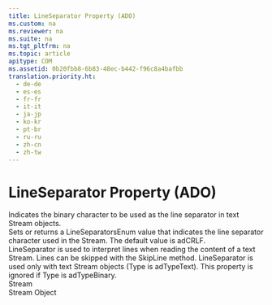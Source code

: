 ```yaml
---
title: LineSeparator Property (ADO)
ms.custom: na
ms.reviewer: na
ms.suite: na
ms.tgt_pltfrm: na
ms.topic: article
apitype: COM
ms.assetid: 0b20fbb8-6b83-48ec-b442-f96c8a4bafbb
translation.priority.ht: 
  - de-de
  - es-es
  - fr-fr
  - it-it
  - ja-jp
  - ko-kr
  - pt-br
  - ru-ru
  - zh-cn
  - zh-tw
---
```

# LineSeparator Property (ADO)
<?xml version="1.0" encoding="utf-8"?>
<developerReferenceWithoutSyntaxDocument xmlns="http://ddue.schemas.microsoft.com/authoring/2003/5" xmlns:xlink="http://www.w3.org/1999/xlink" xmlns:xsi="http://www.w3.org/2001/XMLSchema-instance" xsi:schemaLocation="http://ddue.schemas.microsoft.com/authoring/2003/5 http://dduestorage.blob.core.windows.net/ddueschema/developer.xsd">
  <introduction>
    <para>Indicates the binary character to be used as the line separator in text <legacyLink xlink:href="0514531f-009d-4519-abc3-d727014a39f1">Stream</legacyLink> objects.</para>
  </introduction>
  <section>
    <title>Settings and Return Values</title>
    <content>
      <para>Sets or returns a <legacyLink xlink:href="0440b793-99c7-49a2-b3e2-ec5b1a7e3e60">LineSeparatorsEnum</legacyLink> value that indicates the line separator character used in the <unmanagedCodeEntityReference>Stream</unmanagedCodeEntityReference>. The default value is <legacyBold>adCRLF</legacyBold>.</para>
    </content>
  </section>
  <languageReferenceRemarks>
    <content>
      <para>
        <unmanagedCodeEntityReference>LineSeparator</unmanagedCodeEntityReference> is used to interpret lines when reading the content of a text <unmanagedCodeEntityReference>Stream</unmanagedCodeEntityReference>. Lines can be skipped with the <legacyLink xlink:href="0abc00fe-ee09-4c8e-b1f2-48ee9c5f3329">SkipLine</legacyLink> method.</para>
      <para>
        <unmanagedCodeEntityReference>LineSeparator</unmanagedCodeEntityReference> is used only with text <unmanagedCodeEntityReference>Stream</unmanagedCodeEntityReference> objects (<legacyLink xlink:href="f6a17e8c-7a28-48d0-bded-76b9e0cf7639">Type</legacyLink> is <legacyBold>adTypeText</legacyBold>). This property is ignored if <unmanagedCodeEntityReference>Type</unmanagedCodeEntityReference> is <legacyBold>adTypeBinary</legacyBold>.</para>
    </content>
  </languageReferenceRemarks>
  <section>
    <title>Applies To</title>
    <content>
      <para>
        <link xlink:href="0514531f-009d-4519-abc3-d727014a39f1">Stream</link>
      </para>
    </content>
  </section>
  <relatedTopics>
<link xlink:href="0514531f-009d-4519-abc3-d727014a39f1">Stream Object</link>
</relatedTopics>
</developerReferenceWithoutSyntaxDocument>